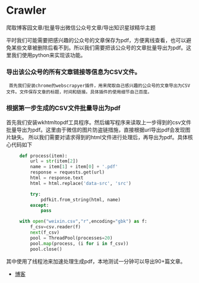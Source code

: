 # Crawler
爬取博客园文章/批量导出微信公众号文章/导出知识星球精华主题

平时我们可能需要把感兴趣的公众号的文章保存为pdf，方便离线查看，也可以避免某些文章被删除后看不到。所以我们需要把该公众号的文章批量导出为pdf。这里我们使用python来实现该功能。

### 导出该公众号的所有文章链接等信息为CSV文件。

     首先我们安装chrome的webscrapyer插件，用来爬取自己感兴趣的公众号的文章导出为CSV文件。文件保存文章的标题，时间和链接。具体插件的使用细节自己百度。

### 根据第一步生成的CSV文件批量导出为pdf
  首先我们安装wkhtmltopdf工具程序。然后编写程序来读取上一步得到的csv文件批量导出为pdf。这里由于微信的图片防盗链措施，直接根据url导出pdf会发现图片缺失。 
  所以我们需要对请求得到的html文件进行处理后，再导出为pdf。具体核心代码如下
 ```python
      def process(item):
          url = str(item[2])
          name = item[1] + item[0] + '.pdf'
          response = requests.get(url)
          html = response.text
          html = html.replace('data-src', 'src')

          try:
              pdfkit.from_string(html, name)
          except:
              pass

      with open("weixin.csv","r",encoding="gbk") as f:
          f_csv=csv.reader(f)
          next(f_csv)
          pool = ThreadPool(processes=20)
          pool.map(process, (i for i in f_csv))
          pool.close()
 ```
 
其中使用了线程池来加速处理生成pdf，本地测试一分钟可以导出90+篇文章。
* [博客](https://www.cnblogs.com/wzf-Learning/p/11153963.html)

